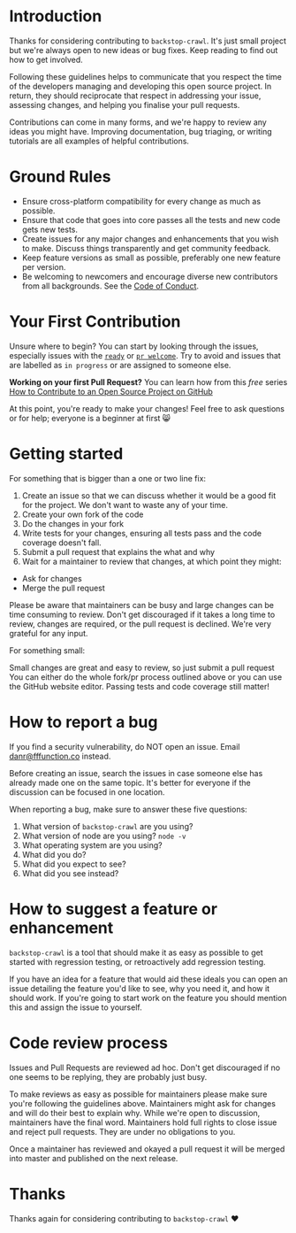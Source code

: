 # Introduction

Thanks for considering contributing to `backstop-crawl`. It's just small project but we're always open to new ideas or bug fixes. Keep reading to find out how to get involved.

Following these guidelines helps to communicate that you respect the time of the developers managing and developing this open source project. In return, they should reciprocate that respect in addressing your issue, assessing changes, and helping you finalise your pull requests.

Contributions can come in many forms, and we're happy to review any ideas you might have. Improving documentation, bug triaging, or writing tutorials are all examples of helpful contributions.

# Ground Rules

* Ensure cross-platform compatibility for every change as much as possible.
* Ensure that code that goes into core passes all the tests and new code gets new tests.
* Create issues for any major changes and enhancements that you wish to make. Discuss things transparently and get community feedback.
* Keep feature versions as small as possible, preferably one new feature per version.
* Be welcoming to newcomers and encourage diverse new contributors from all backgrounds. See the [Code of Conduct](CODE_OF_CONDUCT.md).

# Your First Contribution

Unsure where to begin? You can start by looking through the issues, especially issues with the [`ready`](https://github.com/fffunction/backstop-crawl/issues?q=is%3Aissue+is%3Aopen+label%3Aready) or [`pr welcome`](https://github.com/fffunction/backstop-crawl/labels/pr%20welcome). Try to avoid and issues that are labelled as `in progress` or are assigned to someone else.

**Working on your first Pull Request?** You can learn how from this *free* series [How to Contribute to an Open Source Project on GitHub](https://egghead.io/series/how-to-contribute-to-an-open-source-project-on-github)

At this point, you're ready to make your changes! Feel free to ask questions or for help; everyone is a beginner at first :smile_cat:

# Getting started

For something that is bigger than a one or two line fix:

1. Create an issue so that we can discuss whether it would be a good fit for the project. We don't want to waste any of your time.
1. Create your own fork of the code
1. Do the changes in your fork
1. Write tests for your changes, ensuring all tests pass and the code coverage doesn't fall.
1. Submit a pull request that explains the what and why
1. Wait for a maintainer to review that changes, at which point they might:
  * Ask for changes
  * Merge the pull request

Please be aware that maintainers can be busy and large changes can be time consuming to review. Don't get discouraged if it takes a long time to review, changes are required, or the pull request is declined. We're very grateful for any input.

For something small:

Small changes are great and easy to review, so just submit a pull request You can either do the whole fork/pr process outlined above or you can use the GitHub website editor. Passing tests and code coverage still matter!

# How to report a bug

If you find a security vulnerability, do NOT open an issue. Email [danr@fffunction.co](mailto:danr@fffunction.co) instead.

Before creating an issue, search the issues in case someone else has already made one on the same topic. It's better for everyone if the discussion can be focused in one location.

When reporting a bug, make sure to answer these five questions:

1. What version of `backstop-crawl` are you using?
1. What version of node are you using? `node -v`
2. What operating system are you using?
3. What did you do?
4. What did you expect to see?
5. What did you see instead?

# How to suggest a feature or enhancement

`backstop-crawl` is a tool that should make it as easy as possible to get started with regression testing, or retroactively add regression testing.

If you have an idea for a feature that would aid these ideals you can open an issue detailing the feature you'd like to see, why you need it, and how it should work. If you're going to start work on the feature you should mention this and assign the issue to yourself.

# Code review process

Issues and Pull Requests are reviewed ad hoc. Don't get discouraged if no one seems to be replying, they are probably just busy.

To make reviews as easy as possible for maintainers please make sure you're following the guidelines above. Maintainers might ask for changes and will do their best to explain why. While we're open to discussion, maintainers have the final word. Maintainers hold full rights to close issue and reject pull requests. They are under no obligations to you.

Once a maintainer has reviewed and okayed a pull request it will be merged into master and published on the next release.

# Thanks

Thanks again for considering contributing to `backstop-crawl` :heart:
